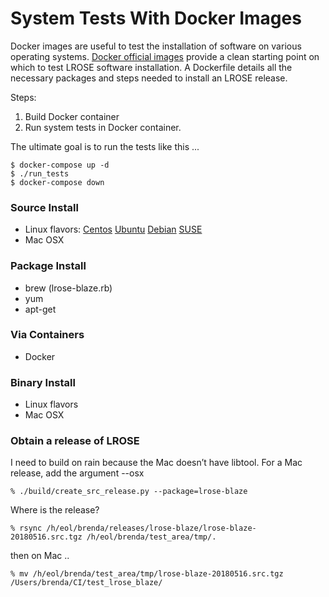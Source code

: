 # System Tests With Docker Images
Docker images are useful to test the installation of software on various operating systems.  [Docker official images](https://hub.docker.com/explore) provide a clean starting point on which to test LROSE software installation.  A Dockerfile details all the necessary packages and steps needed to install an LROSE release.  

Steps:
1. Build Docker container
2. Run system tests in Docker container. 

The ultimate goal is to run the tests like this ...
```
$ docker-compose up -d
$ ./run_tests
$ docker-compose down
```


### Source Install
- Linux flavors: [Centos](centos_source/README.md) [Ubuntu](ubuntu_source.md) [Debian]() [SUSE]()
- Mac OSX
### Package Install
- brew (lrose-blaze.rb)
- yum
- apt-get
### Via Containers
- Docker
### Binary Install
- Linux flavors
- Mac OSX


### Obtain a release of LROSE

I need to build on rain because the Mac doesn’t have libtool.  For a Mac release, add the argument --osx
```
% ./build/create_src_release.py --package=lrose-blaze
```

Where is the release?
```
% rsync /h/eol/brenda/releases/lrose-blaze/lrose-blaze-20180516.src.tgz /h/eol/brenda/test_area/tmp/.
```
then on Mac ..
```
% mv /h/eol/brenda/test_area/tmp/lrose-blaze-20180516.src.tgz /Users/brenda/CI/test_lrose_blaze/
```

